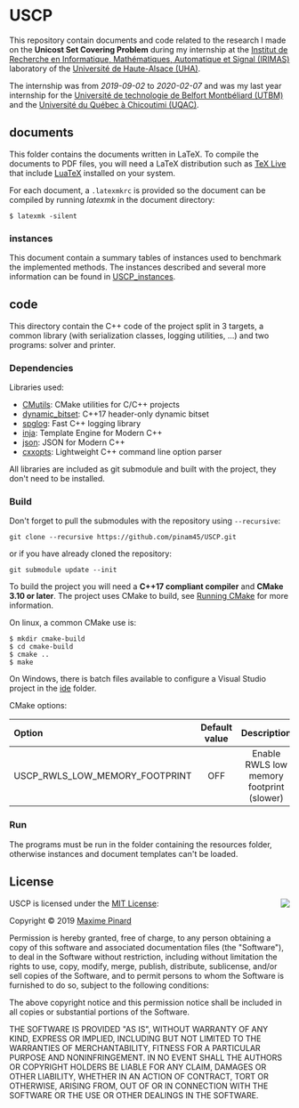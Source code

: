 # USCP

This repository contain documents and code related to the research I made on the **Unicost Set Covering Problem** during my internship at the [Institut de Recherche en Informatique, Mathématiques, Automatique et Signal (IRIMAS)](https://www.irimas.uha.fr/) laboratory of the [Université de Haute-Alsace (UHA)](https://www.uha.fr/).

The internship was from *2019-09-02* to *2020-02-07* and was my last year internship for the [Université de technologie de Belfort Montbéliard (UTBM)](https://www.uha.fr/) and the [Université du Québec à Chicoutimi (UQAC)](https://www.uqac.ca/).

## documents

This folder contains the documents written in LaTeX. To compile the documents to PDF files, you will need a LaTeX distribution such as [TeX Live](http://tug.org/texlive) that include [LuaTeX](http://www.luatex.org/) installed on your system.
 
For each document, a ``.latexmkrc`` is provided so the document can be compiled by running *latexmk* in the document directory:
```
$ latexmk -silent
```

### instances

This document contain a summary tables of instances used to benchmark the implemented methods. The instances described and several more information can be found in [USCP_instances](https://github.com/pinam45/USCP_instances).

## code

This directory contain the C++ code of the project split in 3 targets, a common library (with serialization classes, logging utilities, ...) and two programs: solver and printer.

### Dependencies

Libraries used:
- [CMutils](https://github.com/pinam45/CMutils): CMake utilities for C/C++ projects
- [dynamic_bitset](https://github.com/pinam45/dynamic_bitset): C++17 header-only dynamic bitset 
- [spglog](https://github.com/gabime/spdlog): Fast C++ logging library
- [inja](https://github.com/pantor/inja): Template Engine for Modern C++
- [json](https://github.com/nlohmann/json): JSON for Modern C++
- [cxxopts](https://github.com/jarro2783/cxxopts): Lightweight C++ command line option parser

All libraries are included as git submodule and built with the project, they don't need to be installed.

### Build

Don't forget to pull the submodules with the repository using ``--recursive``:
```
git clone --recursive https://github.com/pinam45/USCP.git
```

or if you have already cloned the repository:
```
git submodule update --init
```

To build the project you will need a **C++17 compliant compiler** and **CMake 3.10 or later**. The project uses CMake to build, see [Running CMake](https://cmake.org/runningcmake/) for more information.

On linux, a common CMake use is:
```
$ mkdir cmake-build
$ cd cmake-build
$ cmake ..
$ make
```

On Windows, there is batch files available to configure a Visual Studio project in the [ide](code/ide) folder.

CMake options:

| Option                         | Default value |                Description                |
|:-------------------------------|:-------------:|:-----------------------------------------:|
| USCP_RWLS_LOW_MEMORY_FOOTPRINT |      OFF      | Enable RWLS low memory footprint (slower) |

### Run

The programs must be run in the folder containing the resources folder, otherwise instances and document templates can't be loaded.

## License

<img align="right" src="http://opensource.org/trademarks/opensource/OSI-Approved-License-100x137.png">

USCP is licensed under the [MIT License](http://opensource.org/licenses/MIT):

Copyright &copy; 2019 [Maxime Pinard](https://github.com/pinam45)

Permission is hereby granted, free of charge, to any person obtaining a copy of this software and associated documentation files (the "Software"), to deal in the Software without restriction, including without limitation the rights to use, copy, modify, merge, publish, distribute, sublicense, and/or sell copies of the Software, and to permit persons to whom the Software is furnished to do so, subject to the following conditions:

The above copyright notice and this permission notice shall be included in all copies or substantial portions of the Software.

THE SOFTWARE IS PROVIDED "AS IS", WITHOUT WARRANTY OF ANY KIND, EXPRESS OR IMPLIED, INCLUDING BUT NOT LIMITED TO THE WARRANTIES OF MERCHANTABILITY, FITNESS FOR A PARTICULAR PURPOSE AND NONINFRINGEMENT. IN NO EVENT SHALL THE AUTHORS OR COPYRIGHT HOLDERS BE LIABLE FOR ANY CLAIM, DAMAGES OR OTHER LIABILITY, WHETHER IN AN ACTION OF CONTRACT, TORT OR OTHERWISE, ARISING FROM, OUT OF OR IN CONNECTION WITH THE SOFTWARE OR THE USE OR OTHER DEALINGS IN THE SOFTWARE.

